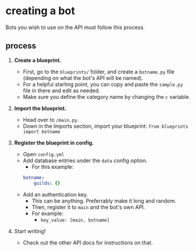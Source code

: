 # creating a bot

Bots you wish to use on the API must follow this process.

## process

1. **Create a blueprint.**
    * First, go to the `blueprints/` folder, and create a `botname.py` file (depending on what the bot's API will be named).
    * For a helpful starting point, you can copy and paste the `sample.py` file in there and edit as needed.
    * Make sure you define the category name by changing the `c` variable.

2. **Import the blueprint.**
    * Head over to `/main.py`.
    * Down in the Imports section, import your blueprint:
        `from blueprints import botname`

3. **Register the blueprint in config.**
    * Open `config.yml`
    * Add database entries under the `data` config option.
        * For this example:
        ```yaml
        botname:
            guilds: {}
        ```
    * Add an authentication key.
        * This can be anything. Preferrably make it long and random.
        * Then, register it to `main` and the bot's own API.
        * For example:
            * `key_value: [main, botname]`

4. Start writing!
    * Check out the other API docs for instructions on that.